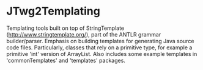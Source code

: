 JTwg2Templating
==============

Templating tools built on top of StringTemplate (http://www.stringtemplate.org/), part of the ANTLR grammar builder/parser. 
Emphasis on building templates for generating Java source code files.  Particularly, classes that rely on a primitive type, for example a primitive 'int' version of ArrayList. 
Also includes some example templates in 'commonTemplates' and 'templates' packages.